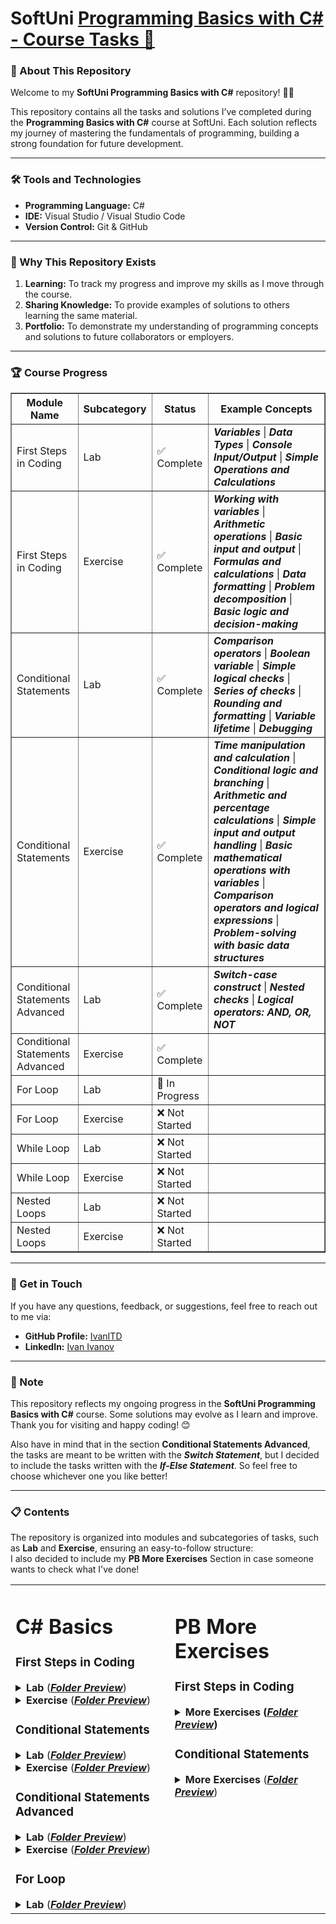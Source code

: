 <h1>SoftUni <a href="https://softuni.bg/trainings/4880/programming-basics-with-csharp-january-2025" class="button">Programming Basics with C# - Course Tasks 🚀</a></h1>
<h3>📖 About This Repository</h3>
<p>Welcome to my <b>SoftUni Programming Basics with C#</b> repository! 👨‍💻</p>
<p>This repository contains all the tasks and solutions I’ve completed during the <b>Programming Basics with C#</b> course at SoftUni. Each solution reflects my journey of mastering the fundamentals of programming, building a strong foundation for future development.</p>
<hr>
<h3>🛠️ Tools and Technologies</h3>
<ul>
	<li><b>Programming Language:</b> C#</li>
	<li><b>IDE:</b> Visual Studio / Visual Studio Code</li>
	<li><b>Version Control:</b> Git & GitHub</li>
</ul>
<hr>
<h3>🤔 Why This Repository Exists</h3>
<ol>
	<li><b>Learning:</b> To track my progress and improve my skills as I move through the course.</li>
	<li><b>Sharing Knowledge:</b> To provide examples of solutions to others learning the same material.</li>
	<li><b>Portfolio:</b> To demonstrate my understanding of programming concepts and solutions to future collaborators or employers.</li>
</ol>
<hr>
<h3>🏆 Course Progress</h3>
<table border="1">
  <thead>
    <tr>
      <th>Module Name</th>
      <th>Subcategory</th>
      <th>Status</th>
      <th>Example Concepts</th>
    </tr>
  </thead>
  <tbody>
    <tr>
      <td>First Steps in Coding</td>
      <td>Lab</td>
      <td>✅ Complete</td>
      <td><b><i>Variables</i></b> | <b><i>Data Types</i></b> | <b><i>Console Input/Output</i></b> | <b><i>Simple Operations and Calculations</i></b></td>
    </tr>
    <tr>
      <td>First Steps in Coding</td>
      <td>Exercise</td>
      <td>✅ Complete</td>
      <td><b><i>Working with variables</i></b> | <b><i>Arithmetic operations</i></b> | <b><i>Basic input and output</i></b> | <b><i>Formulas and calculations</i></b> | <b><i>Data formatting</i></b> | <b><i>Problem decomposition</i></b> | <b><i>Basic logic and decision-making</i></b></td>
    </tr>
    <tr>
      <td>Conditional Statements</td>
      <td>Lab</td>
      <td>✅ Complete</td>
      <td><b><i>Comparison operators</i></b> | <b><i>Boolean variable</i></b> | <b><i>Simple logical checks</i></b> | <b><i>Series of checks</i></b> | <b><i>Rounding and formatting</i></b> | <b><i>Variable lifetime</i></b> | <b><i>Debugging</i></b></td>
    </tr>
    <tr>
      <td>Conditional Statements</td>
      <td>Exercise</td>
      <td>✅ Complete</td>
      <td><b><i>Time manipulation and calculation</i></b> | <b><i>Conditional logic and branching</i></b> | <b><i>Arithmetic and percentage calculations</i></b> | <b><i>Simple input and output handling</i></b> | <b><i>Basic mathematical operations with variables</i></b> | <b><i>Comparison operators and logical expressions</i></b> | <b><i>Problem-solving with basic data structures</i></b></td>
    </tr>
    <tr>
      <td>Conditional Statements Advanced</td></td>
      <td>Lab</td>
      <td>✅ Complete</td>
      <td><b><i>Switch-case construct</b></i> | <b><i>Nested checks</b></i> | <b><i>Logical operators: AND, OR, NOT</b></i></td>
    </tr>
    <tr>
      <td>Conditional Statements Advanced</td>
      <td>Exercise</td>
      <td>✅ Complete</td>
      <td></td>
    </tr>
    <tr>
      <td>For Loop</td>
      <td>Lab</td>
      <td>🚧 In Progress</td>
      <td></td>
    </tr>
    <tr>
      <td>For Loop</td>
      <td>Exercise</td>
      <td>❌ Not Started</td>
      <td></td>
    </tr>
    <tr>
      <td>While Loop</td>
      <td>Lab</td>
      <td>❌ Not Started</td></td>
      <td></td>
    </tr>
    <tr>
      <td>While Loop</td>
      <td>Exercise</td>
      <td>❌ Not Started</td>
      <td></td>
    </tr>
    <tr>
      <td>Nested Loops</td>
      <td>Lab</td>
      <td>❌ Not Started</td>
      <td></td>
    </tr>
    <tr>
      <td>Nested Loops</td>
      <td>Exercise</td>
      <td>❌ Not Started</td>
      <td></td>
    </tr>
  </tbody>
</table>
<hr>
<h3>🌟 Get in Touch</h3>
<p>If you have any questions, feedback, or suggestions, feel free to reach out to me via:</p>
<ul>
	<li><b>GitHub Profile:</b> <a href="https://github.com/IvanITD" class="button">IvanITD</a></li>
	<li><b>LinkedIn:</b> <a href="https://www.linkedin.com/in/ivanivanovofficial" class="button">Ivan Ivanov</a></li>
</ul>
<hr>
<h3>📢 Note</h3>
<p>This repository reflects my ongoing progress in the <b>SoftUni Programming Basics with C#</b> course. Some solutions may evolve as I learn and improve. Thank you for visiting and happy coding! 😊</p>
<p> Also have in mind that in the section <b>Conditional Statements Advanced</b>, the tasks are meant to be written with the <b><i>Switch Statement</i></b>, but I decided to include the tasks written with the <b><i>If-Else Statement</i></b>.
So feel free to choose whichever one you like better!</p>
<hr>
<h3>📋 Contents</h3>
<p>The repository is organized into modules and subcategories of tasks, such as <b>Lab</b> and <b>Exercise</b>, ensuring an easy-to-follow structure:<br>I also decided to include my <strong>PB More Exercises</strong> Section in case someone wants to check what I've done!</p>
<!-- This is where the right side of the content starts-->
<!-- C# Basics -->
<table>
<tr>
<!--Left Side Content-->
<td style="vertical-align: top; padding-right: 20px;">
<h1>C# Basics</h1>
<h3>First Steps in Coding</h3>
  <details>
  <summary><strong>Lab</strong> (<a href="https://github.com/IvanITD/SoftUni-2025/tree/main/Programming%20Basics%20with%20C%23/1.%20First%20Steps%20In%20Coding%20-%20Lab" class="button"><b><i>Folder Preview</i></b></a>)</summary>
  <ol>
    <li>Hello SoftUni (<a href="https://github.com/IvanITD/SoftUni-2025/blob/main/Programming%20Basics%20with%20C%23/1.%20First%20Steps%20In%20Coding%20-%20Lab/01.%20Hello%20SoftUni/HelloSoftUni/Program.cs" class="button"><b><i>Code Preview</i></b></a>)</li>
    <li>Nums 1...10 (<a href="https://github.com/IvanITD/SoftUni-2025/blob/main/Programming%20Basics%20with%20C%23/1.%20First%20Steps%20In%20Coding%20-%20Lab/02.%20Nums%201...10/Nums1to10/Program.cs" class="button"><b><i>Code Preview</i></b></a>)</li>
    <li>Rectangle Area (<a href="https://github.com/IvanITD/SoftUni-2025/blob/main/Programming%20Basics%20with%20C%23/1.%20First%20Steps%20In%20Coding%20-%20Lab/03.%20Rectangle%20Area/RectangleArea/Program.cs" class="button"><b><i>Code Preview</i></b></a>)</li>
    <li>Inches to Centimeters (<a href="https://github.com/IvanITD/SoftUni-2025/blob/main/Programming%20Basics%20with%20C%23/1.%20First%20Steps%20In%20Coding%20-%20Lab/04.%20Inches%20to%20Centimeters/InchesToCentimeters/Program.cs" class="button"><b><i>Code Preview</i></b></a>)</li>
    <li>Greeting by Name (<a href="https://github.com/IvanITD/SoftUni-2025/blob/main/Programming%20Basics%20with%20C%23/1.%20First%20Steps%20In%20Coding%20-%20Lab/05.%20Greeting%20by%20Name/GreetingByName/Program.cs" class="button"><b><i>Code Preview</i></b></a>)</li>
    <li>Concatenate Data (<a href="https://github.com/IvanITD/SoftUni-2025/blob/main/Programming%20Basics%20with%20C%23/1.%20First%20Steps%20In%20Coding%20-%20Lab/06.%20Concatenate%20Data/ConcatenateData/Program.cs" class="button"><b><i>Code Preview</i></b></a>)</li>
    <li>Projects Creation (<a href="https://github.com/IvanITD/SoftUni-2025/blob/main/Programming%20Basics%20with%20C%23/1.%20First%20Steps%20In%20Coding%20-%20Lab/07.%20Projects%20Creation/ProjectsCreation/Program.cs" class="button"><b><i>Code Preview</i></b></a>)</li>
    <li>Pet Shop (<a href="https://github.com/IvanITD/SoftUni-2025/blob/main/Programming%20Basics%20with%20C%23/1.%20First%20Steps%20In%20Coding%20-%20Lab/08.%20Pet%20Shop/PetShop/Program.cs" class="button"><b><i>Code Preview</i></b></a>)</li>
    <li>Yard Greening (<a href="https://github.com/IvanITD/SoftUni-2025/blob/main/Programming%20Basics%20with%20C%23/1.%20First%20Steps%20In%20Coding%20-%20Lab/09.%20Yard%20Greening/YardGreening/Program.cs" class="button"><b><i>Code Preview</i></b></a>)</li>
  </ol>
  </details>

  <details>
  <summary><strong>Exercise</strong> (<a href="https://github.com/IvanITD/SoftUni-2025/tree/main/Programming%20Basics%20with%20C%23/2.%20First%20Steps%20In%20Coding%20-%20Exercise" class="button"><b><i>Folder Preview</i></b></a>)</summary>
  <ol>
  <li>USD to BGN (<a href="https://github.com/IvanITD/SoftUni-2025/blob/main/Programming%20Basics%20with%20C%23/2.%20First%20Steps%20In%20Coding%20-%20Exercise/01.%20USD%20to%20BGN/usdToBgn/Program.cs" class="button"><b><i>Code Preview</i></b></a>)</li>
  <li>Radians to Degrees (<a href="https://github.com/IvanITD/SoftUni-2025/blob/main/Programming%20Basics%20with%20C%23/2.%20First%20Steps%20In%20Coding%20-%20Exercise/02.%20Radians%20to%20Degrees/RadiansToDegrees/Program.cs" class="button"><b><i>Code Preview</i></b></a>)</li>
  <li>Deposit Calculator (<a href="https://github.com/IvanITD/SoftUni-2025/blob/main/Programming%20Basics%20with%20C%23/2.%20First%20Steps%20In%20Coding%20-%20Exercise/03.%20Deposit%20Calculator/DepositCalculator/Program.cs" class="button"><b><i>Code Preview</i></b></a>)</li>
  <li>Vacation Books List (<a href="https://github.com/IvanITD/SoftUni-2025/blob/main/Programming%20Basics%20with%20C%23/2.%20First%20Steps%20In%20Coding%20-%20Exercise/04.%20Vacation%20Books%20List/VacationBooksList/Program.cs" class="button"><b><i>Code Preview</i></b></a>)</li>
  <li>Supplies for School (<a href="https://github.com/IvanITD/SoftUni-2025/blob/main/Programming%20Basics%20with%20C%23/2.%20First%20Steps%20In%20Coding%20-%20Exercise/05.%20Supplies%20for%20School/SuppliesForSchool/Program.cs" class="button"><b><i>Code Preview</i></b></a>)</li>
  <li>Repainting (<a href="https://github.com/IvanITD/SoftUni-2025/blob/main/Programming%20Basics%20with%20C%23/2.%20First%20Steps%20In%20Coding%20-%20Exercise/06.%20Repainting/Repainting/Program.cs" class="button"><b><i>Code Preview</i></b></a>)</li>
  <li>Food Delivery (<a href="https://github.com/IvanITD/SoftUni-2025/blob/main/Programming%20Basics%20with%20C%23/2.%20First%20Steps%20In%20Coding%20-%20Exercise/07.%20Food%20Delivery/FoodDelivery/Program.cs" class="button"><b><i>Code Preview</i></b></a>)</li>
  <li>Basketball Equipment (<a href="https://github.com/IvanITD/SoftUni-2025/blob/main/Programming%20Basics%20with%20C%23/2.%20First%20Steps%20In%20Coding%20-%20Exercise/08.%20Basketball%20Equipment/BasketballEquipment/Program.cs" class="button"><b><i>Code Preview</i></b></a>)</li>
  <li>Fish Tank (<a href="https://github.com/IvanITD/SoftUni-2025/blob/main/Programming%20Basics%20with%20C%23/2.%20First%20Steps%20In%20Coding%20-%20Exercise/09.%20Fish%20Tank/FishTank/Program.cs" class="button"><b><i>Code Preview</i></b></a>)</li>
  </ol>
  </details>

<h3>Conditional Statements</h3>
  <details>
    <summary><strong>Lab</strong> (<a href="https://github.com/IvanITD/SoftUni-2025/tree/main/Programming%20Basics%20with%20C%23/3.%20Conditional%20Statements%20-%20Lab" class="button"><b><i>Folder Preview</i></b></a>)</summary>
    <ol>
      <li>Excellent Result (<a href="https://github.com/IvanITD/SoftUni-2025/blob/main/Programming%20Basics%20with%20C%23/3.%20Conditional%20Statements%20-%20Lab/01.%20Excellent%20Result/ExcellentResult/Program.cs" class="button"><b><i>Code Preview</i></b></a>)</li>
      <li>Greater Number (<a href="https://github.com/IvanITD/SoftUni-2025/blob/main/Programming%20Basics%20with%20C%23/3.%20Conditional%20Statements%20-%20Lab/02.%20Greater%20Number/GreaterNumber/Program.cs" class="button"><b><i>Code Preview</i></b></a>)</li>
      <li>Even or Odd (<a href="https://github.com/IvanITD/SoftUni-2025/blob/main/Programming%20Basics%20with%20C%23/3.%20Conditional%20Statements%20-%20Lab/03.%20Even%20or%20Odd/EvenOrOdd/Program.cs" class="button"><b><i>Code Preview</i></b></a>)</li>
      <li>Password Guess (<a href="https://github.com/IvanITD/SoftUni-2025/blob/main/Programming%20Basics%20with%20C%23/3.%20Conditional%20Statements%20-%20Lab/04.%20Password%20Guess/PasswordGuess/Program.cs" class="button"><b><i>Code Preview</i></b></a>)</li>
      <li>Number 100...200 (<a href="https://github.com/IvanITD/SoftUni-2025/blob/main/Programming%20Basics%20with%20C%23/3.%20Conditional%20Statements%20-%20Lab/05.%20Number%20100To200/Number100To200/Program.cs" class="button"><b><i>Code Preview</i></b></a>)</li>
      <li>Speed Info (<a href="https://github.com/IvanITD/SoftUni-2025/blob/main/Programming%20Basics%20with%20C%23/3.%20Conditional%20Statements%20-%20Lab/06.%20Speed%20Info/SpeedInfo/Program.cs" class="button"><b><i>Code Preview</i></b></a>)</li>
      <li>Area of Figures (<a href="https://github.com/IvanITD/SoftUni-2025/blob/main/Programming%20Basics%20with%20C%23/3.%20Conditional%20Statements%20-%20Lab/07.%20Area%20of%20Figures/AreaOfFigures/Program.cs" class="button"><b><i>Code Preview</i></b></a>)</li>
    </ol>
  </details>

  <details>
    <summary><strong>Exercise</strong> (<a href="https://github.com/IvanITD/SoftUni-2025/tree/main/Programming%20Basics%20with%20C%23/4.%20Conditional%20Statements%20-%20Exercise" class="button"><b><i>Folder Preview</i></b></a>)</summary>
    <ol>
      <li>Sum Seconds (<a href="https://github.com/IvanITD/SoftUni-2025/blob/main/Programming%20Basics%20with%20C%23/4.%20Conditional%20Statements%20-%20Exercise/01.%20Sum%20Seconds/SumSeconds/Program.cs" class="button"><b><i>Code Preview</i></b></a>)</li>
      <li>Bonus Score (<a href="https://github.com/IvanITD/SoftUni-2025/blob/main/Programming%20Basics%20with%20C%23/4.%20Conditional%20Statements%20-%20Exercise/02.%20Bonus%20Score/BonusScore/Program.cs" class="button"><b><i>Code Preview</i></b></a>)</li>
      <li>Time + 15 Minutes (<a href="https://github.com/IvanITD/SoftUni-2025/blob/main/Programming%20Basics%20with%20C%23/4.%20Conditional%20Statements%20-%20Exercise/03.%20Time%20Plus%2015%20Minutes/TimePlus15Minutes/Program.cs" class="button"><b><i>Code Preview</i></b></a>)</li>
      <li>Toy Shop (<a href="https://github.com/IvanITD/SoftUni-2025/blob/main/Programming%20Basics%20with%20C%23/4.%20Conditional%20Statements%20-%20Exercise/04.%20Toy%20Shop/ToyShop/Program.cs" class="button"><b><i>Code Preview</i></b></a>)</li>
      <li>Godzilla vs. Kong (<a href="https://github.com/IvanITD/SoftUni-2025/blob/main/Programming%20Basics%20with%20C%23/4.%20Conditional%20Statements%20-%20Exercise/05.%20Godzilla%20vs.%20Kong/GodzillaVSKong/Program.cs" class="button"><b><i>Code Preview</i></b></a>)</li>
      <li>World Swimming Record (<a href="https://github.com/IvanITD/SoftUni-2025/blob/main/Programming%20Basics%20with%20C%23/4.%20Conditional%20Statements%20-%20Exercise/06.%20World%20Swimming%20Record/WorldSwimmingRecord/Program.cs" class="button"><b><i>Code Preview</i></b></a>)</li>
      <li>Shopping (<a href="https://github.com/IvanITD/SoftUni-2025/blob/main/Programming%20Basics%20with%20C%23/4.%20Conditional%20Statements%20-%20Exercise/07.%20Shopping/Shopping/Program.cs" class="button"><b><i>Code Preview</i></b></a>)</li>
      <li>Lunch Break (<a href="https://github.com/IvanITD/SoftUni-2025/blob/main/Programming%20Basics%20with%20C%23/4.%20Conditional%20Statements%20-%20Exercise/08.%20Lunch%20Break/LunchBreak/Program.cs" class="button"><b><i>Code Preview</i></b></a>)</li>
    </ol>
  </details>

  <h3>Conditional Statements Advanced</h3>

  <details>
    <summary><strong>Lab</strong> (<a href="https://github.com/IvanITD/SoftUni-2025/tree/main/Programming%20Basics%20with%20C%23/5.%20Conditional%20Statements%20Advanced%20-%20Lab" class="button"><b><i>Folder Preview</i></b></a>)</summary>
    <ol>
      <li>
      <details>
      <summary>Day of Week</summary>
        <ul>
          <li>Switch Statement (<a href="https://github.com/IvanITD/SoftUni-2025/blob/main/Programming%20Basics%20with%20C%23/5.%20Conditional%20Statements%20Advanced%20-%20Lab/01.%20Day%20of%20Week/DayOfWeek/Program.cs" class="button"><b><i>Code Preview</i></b></a>)</li>
          <li>If-Else Statement (<a href="https://github.com/IvanITD/SoftUni-2025/blob/main/Programming%20Basics%20with%20C%23/5.%20Conditional%20Statements%20Advanced%20-%20Lab/01.%20Day%20of%20Week/DayOfWeekIfElse/Program.cs" class="button"><b><i>Code Preview</i></b></a>)</li>
        </ul>
      </details>
      </li>
      <li>
      <details>
      <summary>Weekend or Working Day</summary>
        <ul>
          <li>Switch Statement (<a href="https://github.com/IvanITD/SoftUni-2025/blob/main/Programming%20Basics%20with%20C%23/5.%20Conditional%20Statements%20Advanced%20-%20Lab/02.%20WWD/WWD/Program.cs" class="button"><b><i>Code Preview</i></b></a>)</li>
          <li>If-Else Statement (<a href="https://github.com/IvanITD/SoftUni-2025/blob/main/Programming%20Basics%20with%20C%23/5.%20Conditional%20Statements%20Advanced%20-%20Lab/02.%20WWD/WWDIf-Else/Program.cs" class="button"><b><i>Code Preview</i></b></a>)</li>
        </ul>
      </details>
      </li>
      <li>
      <details>
      <summary>Animal Type</summary>
        <ul>
          <li>Switch Statement (<a href="https://github.com/IvanITD/SoftUni-2025/blob/main/Programming%20Basics%20with%20C%23/5.%20Conditional%20Statements%20Advanced%20-%20Lab/03.%20Animal%20Type/AnimalType/Program.cs" class="button"><b><i>Code Preview</i></b></a>)</li>
          <li>If-Else Statement (<a href="https://github.com/IvanITD/SoftUni-2025/blob/main/Programming%20Basics%20with%20C%23/5.%20Conditional%20Statements%20Advanced%20-%20Lab/03.%20Animal%20Type/AnimalTypeIfElse/Program.cs" class="button"><b><i>Code Preview</i></b></a>)</li>
        </ul>
      </details>
      </li>
      <li>
      <details>
      <summary>Personal Titles</summary>
        <ul>
          <li>Switch Statement (<a href="https://github.com/IvanITD/SoftUni-2025/blob/main/Programming%20Basics%20with%20C%23/5.%20Conditional%20Statements%20Advanced%20-%20Lab/04.%20Personal%20Titles/PersonalTitles/Program.cs" class="button"><b><i>Code Preview</i></b></a>)</li>
          <li>If-Else Statement (<a href="https://github.com/IvanITD/SoftUni-2025/blob/main/Programming%20Basics%20with%20C%23/5.%20Conditional%20Statements%20Advanced%20-%20Lab/04.%20Personal%20Titles/PersonalTitlesIfElse/Program.cs" class="button"><b><i>Code Preview</i></b></a>)</li>
        </ul>
      </details>
      </li>
      <li>
      <details>
      <summary>Small Shop</summary>
        <ul>
          <li>Switch Statement (<a href="https://github.com/IvanITD/SoftUni-2025/blob/main/Programming%20Basics%20with%20C%23/5.%20Conditional%20Statements%20Advanced%20-%20Lab/05.%20Small%20Shop/SmallShop/Program.cs" class="button"><b><i>Code Preview</i></b></a>)</li>
          <li>If-Else Statement (<a href="https://github.com/IvanITD/SoftUni-2025/blob/main/Programming%20Basics%20with%20C%23/5.%20Conditional%20Statements%20Advanced%20-%20Lab/05.%20Small%20Shop/SmallShopIfElse/Program.cs" class="button"><b><i>Code Preview</i></b></a>)</li>
        </ul>
      </details>
      </li>
      <li>
      <details>
      <summary>Number in Range</summary>
        <ul>
          <li><i>Switch Not Supported</i></li>
          <li>If-Else Statement (<a href="https://github.com/IvanITD/SoftUni-2025/blob/main/Programming%20Basics%20with%20C%23/5.%20Conditional%20Statements%20Advanced%20-%20Lab/06.%20Number%20in%20Range/NumberInRange/Program.cs" class="button"><b><i>Code Preview</i></b></a>)</li>
        </ul>
      </details>
      </li>
      <li>
      <details>
      <summary>Working Hours</summary>
        <ul>
          <li>Combined (<a href="https://github.com/IvanITD/SoftUni-2025/blob/main/Programming%20Basics%20with%20C%23/5.%20Conditional%20Statements%20Advanced%20-%20Lab/07.%20Working%20Hours/WorkingHours/Program.cs" class="button"><b><i>Code Preview</i></b></a>)</li>
          <p> =>> Here I combined <strong>Switch Case</strong> & <strong>If-Else Statement</strong></p>
        </ul>
      </details>
      </li>
      <li>
      <details>
      <summary>Cinema Ticket</summary>
        <ul>
          <li>Switch Statement (<a href="https://github.com/IvanITD/SoftUni-2025/blob/main/Programming%20Basics%20with%20C%23/5.%20Conditional%20Statements%20Advanced%20-%20Lab/08.%20Cinema%20Ticket/CinemaTicket/Program.cs" class="button"><b><i>Code Preview</i></b></a>)</li>
          <li>If-Else Statement (<a href="https://github.com/IvanITD/SoftUni-2025/blob/main/Programming%20Basics%20with%20C%23/5.%20Conditional%20Statements%20Advanced%20-%20Lab/08.%20Cinema%20Ticket/CinemaTicketIfElse/Program.cs" class="button"><b><i>Code Preview</i></b></a>)</li>
        </ul>
      </details>
      </li>
      <li>
      <details>
      <summary>Fruit or Vegetables</summary>
        <ul>
          <li>Switch Statement (<a href="https://github.com/IvanITD/SoftUni-2025/blob/main/Programming%20Basics%20with%20C%23/5.%20Conditional%20Statements%20Advanced%20-%20Lab/09.%20Fruit%20or%20Vegetable/FruitOrVegetable/Program.cs" class="button"><b><i>Code Preview</i></b></a>)</li>
          <li>If-Else Statement (<a href="https://github.com/IvanITD/SoftUni-2025/blob/main/Programming%20Basics%20with%20C%23/5.%20Conditional%20Statements%20Advanced%20-%20Lab/09.%20Fruit%20or%20Vegetable/FruitOrVegetableIfElse/Program.cs" class="button"><b><i>Code Preview</i></b></a>)</li>
        </ul>
      </details>
      </li>
      <li>
      <details>
      <summary>Invalid Number</summary>
        <ul>
          <li><i>Switch Not Supported</i></li>
          <li>If-Else Statement (<a href="https://github.com/IvanITD/SoftUni-2025/blob/main/Programming%20Basics%20with%20C%23/5.%20Conditional%20Statements%20Advanced%20-%20Lab/10.%20Invalid%20Number/InvalidNumber/Program.cs" class="button"><b><i>Code Preview</i></b></a>)</li>
        </ul>
      </details>
      </li>
      <li>
      <details>
      <summary>Fruit Shop</summary>
        <ul>
          <li>Switch Statement (<a href="https://github.com/IvanITD/SoftUni-2025/blob/main/Programming%20Basics%20with%20C%23/5.%20Conditional%20Statements%20Advanced%20-%20Lab/11.%20Fruit%20Shop/FruitShop/Program.cs" class="button"><b><i>Code Preview</i></b></a>)</li>
          <li>If-Else Statement (<a href="https://github.com/IvanITD/SoftUni-2025/blob/main/Programming%20Basics%20with%20C%23/5.%20Conditional%20Statements%20Advanced%20-%20Lab/11.%20Fruit%20Shop/FruitShopIfElse/Program.cs" class="button"><b><i>Code Preview</i></b></a>)</li>
        </ul>
      </details>
      </li>
      <li>
      <details>
      <summary>Trade Commissions</summary>
        <ul>
          <li><i>Switch Not Supported</i></li>
          <li>If-Else Statement (<a href="https://github.com/IvanITD/SoftUni-2025/blob/main/Programming%20Basics%20with%20C%23/5.%20Conditional%20Statements%20Advanced%20-%20Lab/12.%20Trade%20Commissions/TradeCommissions/Program.cs" class="button"><b><i>Code Preview</i></b></a>)</li>
        </ul>
      </details>
      </li>
    </ol>
  </details>

  <details>
    <summary><strong>Exercise</strong> (<a href="https://github.com/IvanITD/SoftUni-2025/tree/main/Programming%20Basics%20with%20C%23/6.%20Conditional%20Statements%20Advanced%20-%20Exercise" class="button"><b><i>Folder Preview</i></b></a>)</summary>
    <ol>
      <li>
      <details>
      <summary>Cinema</summary>
        <ul>
          <li>Switch Statement (<a href="https://github.com/IvanITD/SoftUni-2025/blob/main/Programming%20Basics%20with%20C%23/6.%20Conditional%20Statements%20Advanced%20-%20Exercise/01.%20Cinema/Cinema/Program.cs" class="button"><b><i>Code Preview</i></b></a>)</li>
          <li>If-Else Statement (<a href="https://github.com/IvanITD/SoftUni-2025/blob/main/Programming%20Basics%20with%20C%23/6.%20Conditional%20Statements%20Advanced%20-%20Exercise/01.%20Cinema/CinemaIfElse/Program.cs" class="button"><b><i>Code Preview</i></b></a>)</li>
        </ul>
      </details>
      </li>
      <li>
      <details>
      <summary>Summer Outfit</summary>
        <ul>
          <li>Combined (<a href="https://github.com/IvanITD/SoftUni-2025/blob/main/Programming%20Basics%20with%20C%23/6.%20Conditional%20Statements%20Advanced%20-%20Exercise/02.%20Summer%20Outfit/SummerOutfit/Program.cs" class="button"><b><i>Code Preview</i></b></a>)</li>
          <p> =>> Here I combined <strong>Switch Case</strong> & <strong>If-Else Statement</strong></p>
        </ul>
      </details>
      </li>
      <li>
      <details>
      <summary>New Outfit</summary>
        <ul>
          <li>Combined (<a href="https://github.com/IvanITD/SoftUni-2025/blob/main/Programming%20Basics%20with%20C%23/6.%20Conditional%20Statements%20Advanced%20-%20Exercise/03.%20New%20House/NewHouse/Program.cs" class="button"><b><i>Code Preview</i></b></a>)</li>
          <p> =>> Here I combined <strong>Switch Case</strong> & <strong>If-Else Statement</strong></p>
        </ul>
      </details>
      </li>
      <li>
      <details>
      <summary>Fishing Boat</summary>
        <ul>
          <li>Combined (<a href="https://github.com/IvanITD/SoftUni-2025/blob/main/Programming%20Basics%20with%20C%23/6.%20Conditional%20Statements%20Advanced%20-%20Exercise/04.%20Fishing%20Boat/FishingBoat/Program.cs" class="button"><b><i>Code Preview</i></b></a>)</li>
          <p> =>> Here I combined <strong>Switch Case</strong> & <strong>If-Else Statement</strong></p>
        </ul>
      </details>
      </li>
      <li>
      <details>
      <summary>Journey</summary>
        <ul>
          <li>Combined (<a href="https://github.com/IvanITD/SoftUni-2025/blob/main/Programming%20Basics%20with%20C%23/6.%20Conditional%20Statements%20Advanced%20-%20Exercise/05.%20Journey/Journey/Program.cs" class="button"><b><i>Code Preview</i></b></a>)</li>
          <p> =>> Here I combined <strong>Switch Case</strong> & <strong>If-Else Statement</strong></p>
        </ul>
      </details>
      </li>
      <li>
      <details>
      <summary>Operations Between Numbers</summary>
        <ul>
          <li><i>Switch Not Supported</i></li>
          <li>If-Else Statement (<a href="https://github.com/IvanITD/SoftUni-2025/blob/main/Programming%20Basics%20with%20C%23/6.%20Conditional%20Statements%20Advanced%20-%20Exercise/06.%20OBN/OBN/Program.cs" class="button"><b><i>Code Preview</i></b></a>)</li>
        </ul>
      </details>
      </li>
      <li>
      <details>
      <summary>Hotel Room</summary>
        <ul>
          <li><i>Switch Not Supported</i></li>
          <li>If-Else Statement (<a href="https://github.com/IvanITD/SoftUni-2025/blob/main/Programming%20Basics%20with%20C%23/6.%20Conditional%20Statements%20Advanced%20-%20Exercise/07.%20Hotel%20Room/HotelRoom/Program.cs" class="button"><b><i>Code Preview</i></b></a>)</li>
        </ul>
      </details>
      </li>
      <li>
      <details>
      <summary>On Time for the Exam</summary>
        <ul>
          <li><i>Switch Not Supported</i></li>
          <li>If-Else Statement (<a href="https://github.com/IvanITD/SoftUni-2025/blob/main/Programming%20Basics%20with%20C%23/6.%20Conditional%20Statements%20Advanced%20-%20Exercise/08.%20On%20Time%20for%20the%20Exam/OnTimeForExam/Program.cs" class="button"><b><i>Code Preview</i></b></a>)</li>
        </ul>
      </details>
      </li>
      <li>
      <details>
      <summary>Ski Trip</summary>
        <ul>
          <li><i>Switch Not Supported</i></li>
          <li>If-Else Statement (<a href="https://github.com/IvanITD/SoftUni-2025/blob/main/Programming%20Basics%20with%20C%23/6.%20Conditional%20Statements%20Advanced%20-%20Exercise/09.%20Ski%20Trip/SkiTrip/Program.cs" class="button"><b><i>Code Preview</i></b></a>)</li>
        </ul>
      </details>
      </li>
    </ol>
  </details>

  <h3>For Loop</h3>
  <details>
    <summary><strong>Lab</strong> (<a href="https://github.com/IvanITD/SoftUni-2025/tree/main/Programming%20Basics%20with%20C%23/7.%20For%20Loop%20-%20Lab" class="button"><b><i>Folder Preview</i></b></a>)</summary>
    <ol>
      <li>Numbers from 1 to 100 (<a href="https://github.com/IvanITD/SoftUni-2025/blob/main/Programming%20Basics%20with%20C%23/7.%20For%20Loop%20-%20Lab/01.%20Numbers%20from%201%20to%20100/NumbersFrom1To100/Program.cs" class="button"><b><i>Code Preview</i></b></a>)</li>
      <li>Numbers N...1 (<a href="https://github.com/IvanITD/SoftUni-2025/blob/main/Programming%20Basics%20with%20C%23/7.%20For%20Loop%20-%20Lab/02.%20Numbers%20Nto1/NumbersNto1/Program.cs" class="button"><b><i>Code Preview</i></b></a>)</li>
      <li>Numbers 1...N with Step 3 (<a href="https://github.com/IvanITD/SoftUni-2025/blob/main/Programming%20Basics%20with%20C%23/7.%20For%20Loop%20-%20Lab/03.%20Numbers%201toN%20with%20Step%203/Numbers1toNWithStep3/Program.cs" class="button"><b><i>Code Preview</i></b></a>)</li>
      <li>Even Powers of 2 (<a href="https://github.com/IvanITD/SoftUni-2025/blob/main/Programming%20Basics%20with%20C%23/7.%20For%20Loop%20-%20Lab/04.%20Even%20Powers%20of%202/EvenPowersOf2/Program.cs" class="button"><b><i>Code Preview</i></b></a>)</li>
      <li>Character Sequence (<a href="https://github.com/IvanITD/SoftUni-2025/blob/main/Programming%20Basics%20with%20C%23/7.%20For%20Loop%20-%20Lab/05.%20Character%20Sequence/CharacterSequence/Program.cs" class="button"><b><i>Code Preview</i></b></a>)</li>
      <li>Vowels Sum (<a href="https://github.com/IvanITD/SoftUni-2025/blob/main/Programming%20Basics%20with%20C%23/7.%20For%20Loop%20-%20Lab/06.%20Vowels%20Sum/VowelsSum/Program.cs" class="button"><b><i>Code Preview</i></b></a>)</li>
      <li>Sum Numbers (<a href="https://github.com/IvanITD/SoftUni-2025/blob/main/Programming%20Basics%20with%20C%23/7.%20For%20Loop%20-%20Lab/07.%20Sum%20Numbers/SumNumbers/Program.cs" class="button"><b><i>Code Preview</i></b></a>)</li>
      <li>Numbers Sequence (<a href="https://github.com/IvanITD/SoftUni-2025/blob/main/Programming%20Basics%20with%20C%23/7.%20For%20Loop%20-%20Lab/08.%20Number%20sequence/NumberSequence/Program.cs" class="button"><b><i>Code Preview</i></b></a>)</li>
      <li></li>
      <li></li>
    </ol>
  </details>
  </td>
  <!--This is where the left side starts-->
  <!--PB More Exercises-->
  <td style="vertical-align:top;">
  <h1>PB More Exercises</h1>
  <h3>First Steps in Coding</h3>
  <!--First Steps in Coding - More Exercises-->
  <details> 
    <summary><strong>More Exercises (<a href="https://github.com/IvanITD/SoftUni-2025/tree/main/PB%20-%20More%20Exercises/1.%20First%20Steps%20In%20Coding%20-%20More%20Exercises" class="button"><b><i>Folder Preview</i></b></a>)</strong></summary>
    <ol>
      <li>Trapeziod Area (<a href="https://github.com/IvanITD/SoftUni-2025/blob/main/PB%20-%20More%20Exercises/1.%20First%20Steps%20In%20Coding%20-%20More%20Exercises/01.%20Trapeziod%20Area/TrapeziodArea/Program.cs" class="button"><b><i>Code Preview</i></b></a>)</li>
      <li>Triangle Area (<a href="https://github.com/IvanITD/SoftUni-2025/blob/main/PB%20-%20More%20Exercises/1.%20First%20Steps%20In%20Coding%20-%20More%20Exercises/02.%20Triangle%20Area/TriangleArea/Program.cs" class="button"><b><i>Code Preview</i></b></a>)</li>
      <li>Celsius to Fahrenheit (<a href="https://github.com/IvanITD/SoftUni-2025/blob/main/PB%20-%20More%20Exercises/1.%20First%20Steps%20In%20Coding%20-%20More%20Exercises/03.%20Celsius%20to%20Fahrenheit/CelciusToFahrenheit/Program.cs" class="button"><b><i>Code Preview</i></b></a>)</li>
      <li>Vegetable Market (<a href="https://github.com/IvanITD/SoftUni-2025/blob/main/PB%20-%20More%20Exercises/1.%20First%20Steps%20In%20Coding%20-%20More%20Exercises/04.%20Vegetable%20Market/VegetableMarket/Program.cs" class="button"><b><i>Code Preview</i></b></a>)</li>
      <li>Training Lab (<a href="https://github.com/IvanITD/SoftUni-2025/blob/main/PB%20-%20More%20Exercises/1.%20First%20Steps%20In%20Coding%20-%20More%20Exercises/05.%20Training%20Lab/TrainingLab/Program.cs" class="button"><b><i>Code Preview</i></b></a>)</li>
      <li>Fishland (<a href="https://github.com/IvanITD/SoftUni-2025/blob/main/PB%20-%20More%20Exercises/1.%20First%20Steps%20In%20Coding%20-%20More%20Exercises/06.%20Fishland/FishLand/Program.cs" class="button"><b><i>Code Preview</i></b></a>)</li>
      <li>House Painting (<a href="https://github.com/IvanITD/SoftUni-2025/blob/main/PB%20-%20More%20Exercises/1.%20First%20Steps%20In%20Coding%20-%20More%20Exercises/07.%20House%20Painting/HousePainting/Program.cs" class="button"><b><i>Code Preview</i></b></a>)</li>
      <li>Circle Area and Perimeter (<a href="https://github.com/IvanITD/SoftUni-2025/blob/main/PB%20-%20More%20Exercises/1.%20First%20Steps%20In%20Coding%20-%20More%20Exercises/08.%20Circle%20Area%20and%20Perimeter/CircleAreaAndPerimeter/Program.cs" class="button"><b><i>Code Preview</i></b></a>)</li>
      <li>Weather Forecast (<a href="https://github.com/IvanITD/SoftUni-2025/blob/main/PB%20-%20More%20Exercises/1.%20First%20Steps%20In%20Coding%20-%20More%20Exercises/09.%20Weather%20Forecast1/WeatherForecast1/Program.cs" class="button"><b><i>Code Preview</i></b></a>)</li>
      <li>Weather Forecast - Part 2 (<a href="https://github.com/IvanITD/SoftUni-2025/blob/main/PB%20-%20More%20Exercises/1.%20First%20Steps%20In%20Coding%20-%20More%20Exercises/09.%20Weather%20Forecast2/WeatherForecast2/Program.cs" class="button"><b><i>Code Preview</i></b></a>)</li>
    </ol>
  </details>
<!--Conditional Statements - More Exercises-->
<h3>Conditional Statements</h3>
<details>
  <summary><strong>More Exercises</strong> (<a href="https://github.com/IvanITD/SoftUni-2025/tree/main/PB%20-%20More%20Exercises/2.%20Conditional%20Statements%20-%20More%20Exercises" class="button"><b><i>Folder Preview</i></b></a>)</summary>
  <ol>
    <li>Pipes in Pool (<a href="https://github.com/IvanITD/SoftUni-2025/blob/main/PB%20-%20More%20Exercises/2.%20Conditional%20Statements%20-%20More%20Exercises/01.%20Pipes%20In%20Pool/PipesInPool/Program.cs" class="button"><b><i>Code Preview</i></b></a>)</li>   
  </ol>
</detail>
  </td>
  </tr>
</table>

